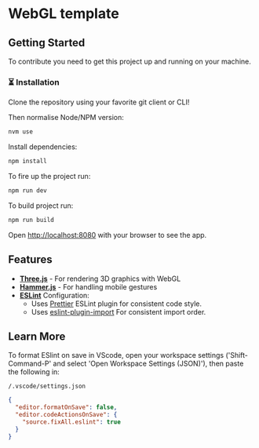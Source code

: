 # WebGL template

## Getting Started

To contribute you need to get this project up and running on your machine.

### ⏳ Installation

Clone the repository using your favorite git client or CLI!

Then normalise Node/NPM version:

```bash
nvm use
```

Install dependencies:

```bash
npm install
```

To fire up the project run:

```bash
npm run dev
```

To build project run:

```bash
npm run build
```

Open [http://localhost:8080](http://localhost:8080) with your browser to see the app.

## Features

- **[Three.js](https://threejs.org/)** - For rendering 3D graphics with WebGL
- **[Hammer.js](https://hammerjs.github.io/)** - For handling mobile gestures
- **[ESLint](https://eslint.org/)** Configuration:
  - Uses [Prettier](https://prettier.io/) ESLint plugin for consistent code style.
  - Uses [eslint-plugin-import](https://www.npmjs.com/package/eslint-plugin-import) For consistent import order.

## Learn More

To format ESlint on save in VScode, open your workspace settings ('Shift-Command-P' and select 'Open Workspace Settings (JSON)'), then paste the following in:

`/.vscode/settings.json`

```json
{
  "editor.formatOnSave": false,
  "editor.codeActionsOnSave": {
    "source.fixAll.eslint": true
  }
}
```
